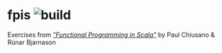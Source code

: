 # fpis ![build](https://travis-ci.org/rm-hull/fpis.svg?branch=master)

Exercises from [_"Functional Programming in Scala"_](https://www.amazon.co.uk/Functional-Programming-Scala-Paul-Chiusano/dp/1617290653/ref=sr_1_1) by Paul Chiusano & Rúnar Bjarnason
